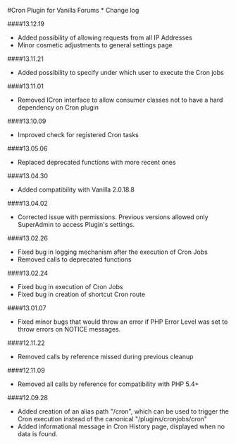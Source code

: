 #Cron Plugin for Vanilla Forums * Change log

####13.12.19
* Added possibility of allowing requests from all IP Addresses
* Minor cosmetic adjustments to general settings page

####13.11.21
* Added possibility to specify under which user to execute the Cron jobs

####13.11.01
* Removed ICron interface to allow consumer classes not to have a hard dependency on Cron plugin

####13.10.09
* Improved check for registered Cron tasks

####13.05.06
* Replaced deprecated functions with more recent ones

####13.04.30
* Added compatibility with Vanilla 2.0.18.8

####13.04.02
* Corrected issue with permissions. Previous versions allowed only SuperAdmin to access Plugin's settings.

####13.02.26
* Fixed bug in logging mechanism after the execution of Cron Jobs
* Removed calls to deprecated functions

####13.02.24
* Fixed bug in execution of Cron Jobs
* Fixed bug in creation of shortcut Cron route

####13.01.07
* Fixed minor bugs that would throw an error if PHP Error Level was set to throw errors on NOTICE messages.

####12.11.22
* Removed calls by reference missed during previous cleanup

####12.11.09
* Removed all calls by reference for compatibility with PHP 5.4+

####12.09.28
* Added creation of an alias path "/cron", which can be used to trigger the Cron
	execution instead of the canonical "/plugins/cronjobs/cron"
* Added informational message in Cron History page, displayed when no data is
	found.
